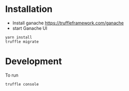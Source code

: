 # Installation

- Install ganache https://truffleframework.com/ganache
- start Ganache UI

```
yarn install
truffle migrate
```

# Development

To run
```
truffle console
```